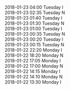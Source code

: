 2018-01-23 04:00 Tuesday  I  
2018-01-23 02:35 Tuesday  N  
2018-01-23 01:40 Tuesday  I  
2018-01-23 01:30 Tuesday  N  
2018-01-23 01:00 Tuesday  I  
2018-01-23 00:35 Tuesday  N  
2018-01-23 00:20 Tuesday  I  
2018-01-23 00:15 Tuesday  N  
2018-01-22 22:20 Monday  I  
2018-01-22 18:20 Monday  N  
2018-01-22 17:05 Monday  I  
2018-01-22 17:00 Monday  N  
2018-01-22 14:15 Monday  I  
2018-01-22 14:10 Monday  N  
2018-01-22 13:30 Monday  I  

